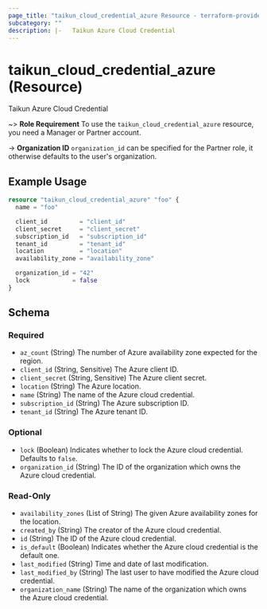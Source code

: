 ```yaml
---
page_title: "taikun_cloud_credential_azure Resource - terraform-provider-taikun"
subcategory: ""
description: |-   Taikun Azure Cloud Credential
---
```


# taikun_cloud_credential_azure (Resource)

Taikun Azure Cloud Credential

~> **Role Requirement** To use the `taikun_cloud_credential_azure` resource, you need a Manager or Partner account.

-> **Organization ID** `organization_id` can be specified for the Partner role, it otherwise defaults to the user's organization.

## Example Usage

```terraform
resource "taikun_cloud_credential_azure" "foo" {
  name = "foo"

  client_id         = "client_id"
  client_secret     = "client_secret"
  subscription_id   = "subscription_id"
  tenant_id         = "tenant_id"
  location          = "location"
  availability_zone = "availability_zone"

  organization_id = "42"
  lock            = false
}
```

<!-- schema generated by tfplugindocs -->
## Schema

### Required

- `az_count` (String) The number of Azure availability zone expected for the region.
- `client_id` (String, Sensitive) The Azure client ID.
- `client_secret` (String, Sensitive) The Azure client secret.
- `location` (String) The Azure location.
- `name` (String) The name of the Azure cloud credential.
- `subscription_id` (String) The Azure subscription ID.
- `tenant_id` (String) The Azure tenant ID.

### Optional

- `lock` (Boolean) Indicates whether to lock the Azure cloud credential. Defaults to `false`.
- `organization_id` (String) The ID of the organization which owns the Azure cloud credential.

### Read-Only

- `availability_zones` (List of String) The given Azure availability zones for the location.
- `created_by` (String) The creator of the Azure cloud credential.
- `id` (String) The ID of the Azure cloud credential.
- `is_default` (Boolean) Indicates whether the Azure cloud credential is the default one.
- `last_modified` (String) Time and date of last modification.
- `last_modified_by` (String) The last user to have modified the Azure cloud credential.
- `organization_name` (String) The name of the organization which owns the Azure cloud credential.
